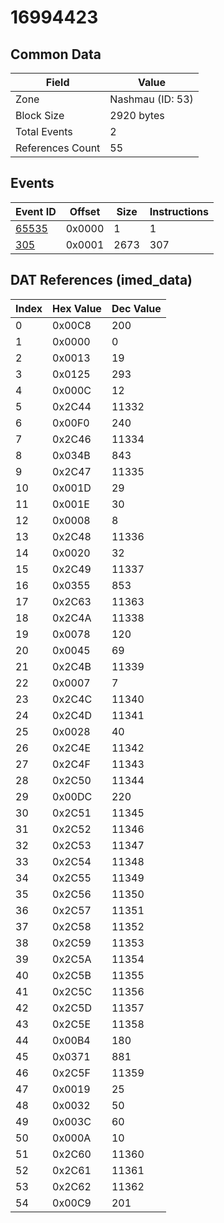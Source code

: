 # 16994423

## Common Data

| Field            | Value            |
|------------------|------------------|
| Zone             | Nashmau (ID: 53) |
| Block Size       | 2920 bytes       |
| Total Events     | 2                |
| References Count | 55               |

## Events

| Event ID            | Offset   |   Size |   Instructions |
|---------------------|----------|--------|----------------|
| [65535](./65535.md) | 0x0000   |      1 |              1 |
| [305](./305.md)     | 0x0001   |   2673 |            307 |

## DAT References (imed_data)

|   Index | Hex Value   |   Dec Value |
|---------|-------------|-------------|
|       0 | 0x00C8      |         200 |
|       1 | 0x0000      |           0 |
|       2 | 0x0013      |          19 |
|       3 | 0x0125      |         293 |
|       4 | 0x000C      |          12 |
|       5 | 0x2C44      |       11332 |
|       6 | 0x00F0      |         240 |
|       7 | 0x2C46      |       11334 |
|       8 | 0x034B      |         843 |
|       9 | 0x2C47      |       11335 |
|      10 | 0x001D      |          29 |
|      11 | 0x001E      |          30 |
|      12 | 0x0008      |           8 |
|      13 | 0x2C48      |       11336 |
|      14 | 0x0020      |          32 |
|      15 | 0x2C49      |       11337 |
|      16 | 0x0355      |         853 |
|      17 | 0x2C63      |       11363 |
|      18 | 0x2C4A      |       11338 |
|      19 | 0x0078      |         120 |
|      20 | 0x0045      |          69 |
|      21 | 0x2C4B      |       11339 |
|      22 | 0x0007      |           7 |
|      23 | 0x2C4C      |       11340 |
|      24 | 0x2C4D      |       11341 |
|      25 | 0x0028      |          40 |
|      26 | 0x2C4E      |       11342 |
|      27 | 0x2C4F      |       11343 |
|      28 | 0x2C50      |       11344 |
|      29 | 0x00DC      |         220 |
|      30 | 0x2C51      |       11345 |
|      31 | 0x2C52      |       11346 |
|      32 | 0x2C53      |       11347 |
|      33 | 0x2C54      |       11348 |
|      34 | 0x2C55      |       11349 |
|      35 | 0x2C56      |       11350 |
|      36 | 0x2C57      |       11351 |
|      37 | 0x2C58      |       11352 |
|      38 | 0x2C59      |       11353 |
|      39 | 0x2C5A      |       11354 |
|      40 | 0x2C5B      |       11355 |
|      41 | 0x2C5C      |       11356 |
|      42 | 0x2C5D      |       11357 |
|      43 | 0x2C5E      |       11358 |
|      44 | 0x00B4      |         180 |
|      45 | 0x0371      |         881 |
|      46 | 0x2C5F      |       11359 |
|      47 | 0x0019      |          25 |
|      48 | 0x0032      |          50 |
|      49 | 0x003C      |          60 |
|      50 | 0x000A      |          10 |
|      51 | 0x2C60      |       11360 |
|      52 | 0x2C61      |       11361 |
|      53 | 0x2C62      |       11362 |
|      54 | 0x00C9      |         201 |
